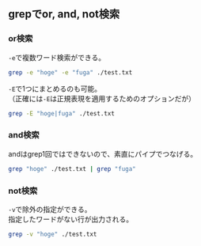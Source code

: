 ## grepでor, and, not検索
### or検索
`-e`で複数ワード検索ができる。
```bash
grep -e "hoge" -e "fuga" ./test.txt
```

`-E`で1つにまとめるのも可能。  
（正確には`-E`は正規表現を適用するためのオプションだが）
```bash
grep -E "hoge|fuga" ./test.txt
```

### and検索
andはgrep1回ではできないので、素直にパイプでつなげる。
```bash
grep "hoge" ./test.txt | grep "fuga"
```

### not検索
`-v`で除外の指定ができる。  
指定したワードがない行が出力される。
```bash
grep -v "hoge" ./test.txt
```
